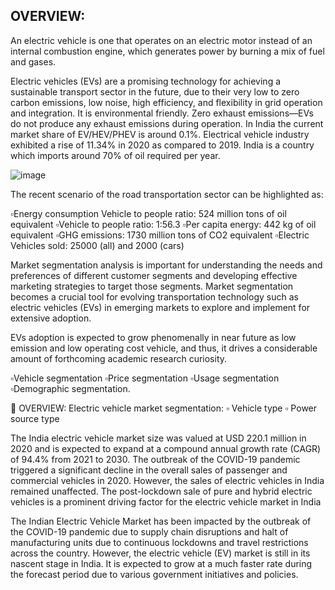 ## OVERVIEW:
 
An electric vehicle is one that operates on an electric motor instead of an internal combustion engine, which generates power by burning a mix of fuel and gases.

Electric vehicles (EVs) are a promising technology for achieving a sustainable transport sector in the future, due to their very low to zero carbon emissions, low noise, high efficiency, and flexibility in grid operation and integration.
It is environmental friendly. Zero exhaust emissions—EVs do not produce any exhaust emissions during operation.
In India the current market share of EV/HEV/PHEV is around 0.1%.
Electrical vehicle industry exhibited a rise of 11.34% in 2020 as compared to 2019.
India is a country which imports around 70% of oil required per year.

![image](https://user-images.githubusercontent.com/112778267/233588236-a2ee53ce-ec05-4ff8-ae44-fd66ca7dcaad.png)


The recent scenario of the road transportation sector can be highlighted as:
 
▫️Energy consumption Vehicle to people ratio: 524 million tons of oil equivalent 
▫️Vehicle to people ratio: 1:56.3
▫️Per capita energy: 442 kg of oil equivalent
▫️GHG emissions: 1730 million tons of CO2 equivalent 
▫️Electric Vehicles sold: 25000 (all) and 2000 (cars)

Market segmentation analysis is important for understanding the needs and preferences of different customer segments and developing effective marketing strategies to target those segments. Market segmentation becomes a crucial tool for evolving transportation technology such as electric vehicles (EVs) in emerging markets to explore and implement for extensive adoption.

EVs adoption is expected to grow phenomenally in near future as low emission and low operating cost vehicle, and thus, it drives a considerable amount of forthcoming academic research curiosity.

▫️Vehicle segmentation
▫️Price segmentation
▫️Usage segmentation
▫️Demographic segmentation.

🔺 OVERVIEW: Electric vehicle market segmentation:
▫️ Vehicle type
▫️ Power source type

The India electric vehicle market size was valued at USD 220.1 million in 2020 and is
expected to expand at a compound annual growth rate (CAGR) of 94.4% from 2021 to
2030. The outbreak of the COVID-19 pandemic triggered a significant decline in the overall
sales of passenger and commercial vehicles in 2020. However, the sales of electric vehicles in
India remained unaffected. The post-lockdown sale of pure and hybrid electric vehicles is a
prominent driving factor for the electric vehicle market in India

The Indian Electric Vehicle Market has been impacted by the outbreak of the COVID-19 pandemic due to supply chain disruptions and halt of manufacturing units due to continuous lockdowns and travel restrictions across the country. However, the electric vehicle (EV) market is still in its nascent stage in India. It is expected to grow at a much faster rate during the forecast period due to various government initiatives and policies.
